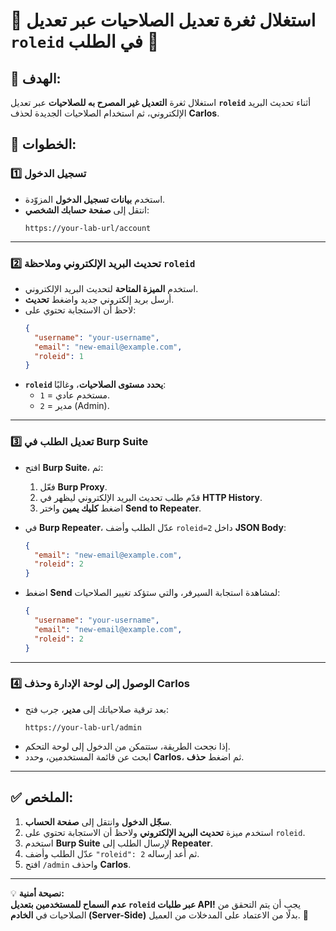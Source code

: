# 🔹 **استغلال ثغرة تعديل الصلاحيات عبر تعديل `roleid` في الطلب** 🔹

## 📌 **الهدف:**  
استغلال ثغرة **التعديل غير المصرح به للصلاحيات** عبر تعديل **`roleid`** أثناء تحديث البريد الإلكتروني، ثم استخدام الصلاحيات الجديدة لحذف **Carlos**.


## **📍 الخطوات:**

### 1️⃣ **تسجيل الدخول**
- استخدم **بيانات تسجيل الدخول** المزوّدة.
- انتقل إلى **صفحة حسابك الشخصي**:
  ```
  https://your-lab-url/account
  ```

---

### 2️⃣ **تحديث البريد الإلكتروني وملاحظة `roleid`**
- استخدم **الميزة المتاحة** لتحديث البريد الإلكتروني.
- أرسل بريد إلكتروني جديد واضغط **تحديث**.
- لاحظ أن الاستجابة تحتوي على:
  ```json
  {
    "username": "your-username",
    "email": "new-email@example.com",
    "roleid": 1
  }
  ```
- **`roleid` يحدد مستوى الصلاحيات**، وغالبًا:
  - `1` = مستخدم عادي.
  - `2` = مدير (Admin).

---

### 3️⃣ **تعديل الطلب في Burp Suite**
- افتح **Burp Suite**، ثم:
  1. فعّل **Burp Proxy**.
  2. قدّم طلب تحديث البريد الإلكتروني ليظهر في **HTTP History**.
  3. اضغط **كليك يمين** واختر **Send to Repeater**.

- في **Burp Repeater**، عدّل الطلب وأضف `roleid=2` داخل **JSON Body**:
  ```json
  {
    "email": "new-email@example.com",
    "roleid": 2
  }
  ```

- اضغط **Send** لمشاهدة استجابة السيرفر، والتي ستؤكد تغيير الصلاحيات:
  ```json
  {
    "username": "your-username",
    "email": "new-email@example.com",
    "roleid": 2
  }
  ```

---

### 4️⃣ **الوصول إلى لوحة الإدارة وحذف Carlos**
- بعد ترقية صلاحياتك إلى **مدير**، جرب فتح:
  ```
  https://your-lab-url/admin
  ```
- إذا نجحت الطريقة، ستتمكن من الدخول إلى لوحة التحكم.
- ابحث عن قائمة المستخدمين، وحدد **Carlos**، ثم اضغط **حذف**.

---

## ✅ **الملخص:**
1. **سجّل الدخول** وانتقل إلى **صفحة الحساب**.
2. استخدم ميزة **تحديث البريد الإلكتروني** ولاحظ أن الاستجابة تحتوي على `roleid`.
3. استخدم **Burp Suite** لإرسال الطلب إلى **Repeater**.
4. عدّل الطلب وأضف `"roleid": 2` ثم أعد إرساله.
5. افتح `/admin` واحذف **Carlos**.

---

💡 **نصيحة أمنية:**  
**عدم السماح للمستخدمين بتعديل `roleid` عبر طلبات API!** يجب أن يتم التحقق من الصلاحيات في **الخادم (Server-Side)** بدلًا من الاعتماد على المدخلات من العميل. 🚨
```
